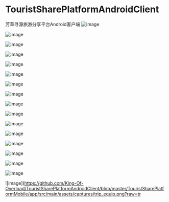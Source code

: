 # TouristSharePlatformAndroidClient
芳草寻源旅游分享平台Android客户端
![image](https://github.com/King-Of-Overload/TouristSharePlatformAndroidClient/blob/master/TouristSharePlatformMobile/app/src/main/assets/captures/local_index.png?raw=true)

![image](https://github.com/King-Of-Overload/TouristSharePlatformAndroidClient/blob/master/TouristSharePlatformMobile/app/src/main/assets/captures/activity_friend.png?raw=true)

![image](https://github.com/King-Of-Overload/TouristSharePlatformAndroidClient/blob/master/TouristSharePlatformMobile/app/src/main/assets/captures/album.png?raw=true)

![image](https://github.com/King-Of-Overload/TouristSharePlatformAndroidClient/blob/master/TouristSharePlatformMobile/app/src/main/assets/captures/album_activity.png?raw=true)

![image](https://github.com/King-Of-Overload/TouristSharePlatformAndroidClient/blob/master/TouristSharePlatformMobile/app/src/main/assets/captures/album_detail.png?raw=true)

![image](https://github.com/King-Of-Overload/TouristSharePlatformAndroidClient/blob/master/TouristSharePlatformMobile/app/src/main/assets/captures/album_detail2.png?raw=true)

![image](https://github.com/King-Of-Overload/TouristSharePlatformAndroidClient/blob/master/TouristSharePlatformMobile/app/src/main/assets/captures/cellphone.png?raw=true)

![image](https://github.com/King-Of-Overload/TouristSharePlatformAndroidClient/blob/master/TouristSharePlatformMobile/app/src/main/assets/captures/jingxuan_strategy.png?raw=true)

![image](https://github.com/King-Of-Overload/TouristSharePlatformAndroidClient/blob/master/TouristSharePlatformMobile/app/src/main/assets/captures/jingxuan_topic.png?raw=true)

![image](https://github.com/King-Of-Overload/TouristSharePlatformAndroidClient/blob/master/TouristSharePlatformMobile/app/src/main/assets/captures/jingxuan_topic_detail_2.png?raw=true)

![image](https://github.com/King-Of-Overload/TouristSharePlatformAndroidClient/blob/master/TouristSharePlatformMobile/app/src/main/assets/captures/main_category.png?raw=true)


![image](https://github.com/King-Of-Overload/TouristSharePlatformAndroidClient/blob/master/TouristSharePlatformMobile/app/src/main/assets/captures/setting.png?raw=true)


![image](https://github.com/King-Of-Overload/TouristSharePlatformAndroidClient/blob/master/TouristSharePlatformMobile/app/src/main/assets/captures/share.png?raw=true)


![image](https://github.com/King-Of-Overload/TouristSharePlatformAndroidClient/blob/master/TouristSharePlatformMobile/app/src/main/assets/captures/strategy.png?raw=true)


![image](https://github.com/King-Of-Overload/TouristSharePlatformAndroidClient/blob/master/TouristSharePlatformMobile/app/src/main/assets/captures/strategy_detail.png?raw=true)


![image](https://github.com/King-Of-Overload/TouristSharePlatformAndroidClient/blob/master/TouristSharePlatformMobile/app/src/main/assets/captures/strategy_detail2.png?raw=true)

![image](https://github.com/King-Of-Overload/TouristSharePlatformAndroidClient/blob/master/TouristSharePlatformMobile/app/src/main/assets/captures/trip_equip.png?raw=tr
